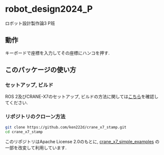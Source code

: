 # robot_design2024_P
ロボット設計製作論3 P班

## 動作
キーボードで座標を入力してその座標にハンコを押す. 

## このパッケージの使い方

### セットアップ, ビルド

ROS 2及びCRANE-X7のセットアップ, ビルドの方法に関しては[こちら](https://github.com/cit22ros2/crane_x7_simple_examples)を確認してください.

### リポジトリのクローン方法

```bash
git clone https://github.com/ken222d/crane_x7_stamp.git
cd crane_x7_stamp
```

このリポジトリはApache License 2.0のもとに, [crane_x7_simple_examples](https://github.com/cit22ros2/crane_x7_simple_examples) の一部を改変して利用しています.

